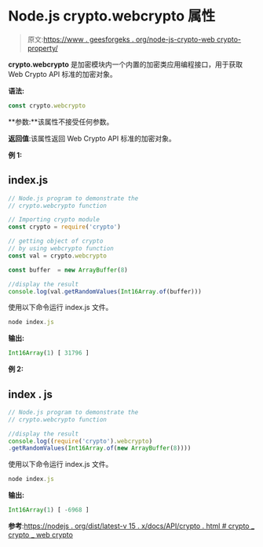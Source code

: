 # Node.js crypto.webcrypto 属性

> 原文:[https://www . geesforgeks . org/node-js-crypto-web crypto-property/](https://www.geeksforgeeks.org/node-js-crypto-webcrypto-property/)

**crypto.webcrypto** 是加密模块内一个内置的加密类应用编程接口，用于获取 Web Crypto API 标准的加密对象。

**语法:**

```js
const crypto.webcrypto
```

**参数:**该属性不接受任何参数。

**返回值**:该属性返回 Web Crypto API 标准的加密对象。

**例 1:**

## index.js

```js
// Node.js program to demonstrate the  
// crypto.webcrypto function

// Importing crypto module
const crypto = require('crypto')

// getting object of crypto 
// by using webcrypto function
const val = crypto.webcrypto

const buffer  = new ArrayBuffer(8)

//display the result
console.log(val.getRandomValues(Int16Array.of(buffer)))
```

使用以下命令运行 index.js 文件。

```js
node index.js
```

**输出:**

```js
Int16Array(1) [ 31796 ]
```

**例 2:**

## index . js

```js
// Node.js program to demonstrate the  
// crypto.webcrypto function

//display the result
console.log((require('crypto').webcrypto)
.getRandomValues(Int16Array.of(new ArrayBuffer(8))))
```

使用以下命令运行 index.js 文件。

```js
node index.js
```

**输出:**

```js
Int16Array(1) [ -6968 ]
```

**参考**:[https://nodejs . org/dist/latest-v 15 . x/docs/API/crypto . html # crypto _ crypto _ web crypto](https://nodejs.org/dist/latest-v15.x/docs/api/crypto.html#crypto_crypto_webcrypto)